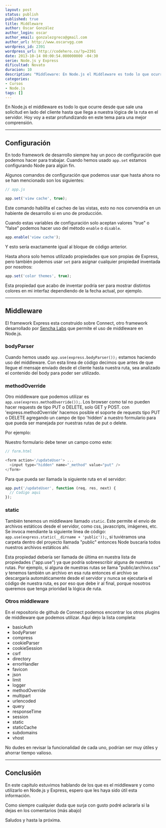 ```yaml
---
layout: post
status: publish
published: true
title: Middleware
author: Oscar González
author_login: oscar
author_email: gonzalezgreco@gmail.com
author_url: http://www.oscarvgg.com
wordpress_id: 2391
wordpress_url: http://codehero.co/?p=2391
date: 2013-10-14 00:00:54.000000000 -04:30
serie: Node.js y Express
dificultad: Novato
duracion: 10
description: "Middleware: En Node.js el Middleware es todo lo que ocurre desde que sale una solicitud en lado del cliente hasta que llega a nuestra lógica de la ruta en el servidor"
categories:
- Cursos
- Node.js
tags: []
---
```

<p>En Node.js el middleware es todo lo que ocurre desde que sale una solicitud en lado del cliente hasta que llega a nuestra lógica de la ruta en el servidor. Hoy voy a estar profundizando en este tema para una mejor comprensión.</p>

<hr />

<h2>Configuración</h2>

<p>En todo framework de desarrollo siempre hay un poco de configuración que podemos hacer para trabajar. Cuando hemos usado <code>app.set</code> estamos configurando Node para algún fin.</p>

<p>Algunos comandos de configuración que podemos usar que hasta ahora no se han mencionado son los siguientes:</p>

```javascript
// app.js

app.set('view cache', true);
```

<p>Este comando habilita el cacheo de las vistas, esto no nos convendría en un habiente de desarrollo si en uno de producción.</p>

<p>Cuando estas variables de configuración solo aceptan valores "true" o "false" podemos hacer uso del método <code>enable</code> o <code>disable</code>.</p>

```javascript
app.enable('view cache');
```

<p>Y esto sería exactamente igual al bloque de código anterior.</p>

<p>Hasta ahora solo hemos utilizado propiedades que son propias de Express, pero también podemos usar <code>set</code> para asignar cualquier propiedad inventada por nosotros:</p>

```javascript
app.set('color themes', true);
```

<p>Esta propiedad que acabo de inventar podría ser para mostrar distintos colores en mi interfaz dependiendo de la fecha actual, por ejemplo.</p>

<hr />

<h2>Middleware</h2>

<p>El framework Express esta construido sobre Connect, otro framework desarrollado por <a href="www.senchalabs.org">Sencha Labs</a> que permite el uso de middleware en Node.js.</p>

<h3>bodyParser</h3>

<p>Cuando hemos usado <code>app.use(express.bodyParser());</code> estamos haciendo uso del middleware. Con esta linea de código decimos que antes de que llegue el mensaje enviado desde el cliente hasta nuestra ruta, sea analizado el contenido del body para poder ser utilizado.</p>

<h3>methodOverride</h3>

<p>Otro middleware que podemos utilizar es <code>app.use(express.methodOverride());</code>. Los browser como tal no pueden hacer requests de tipo PUT o DELETE, solo GET y POST. con 'express.methodOverride' hacemos posible el soporte de requests tipo PUT o DELETE agregando un campo de tipo 'hidden' a nuestro formulario para que pueda ser manejada por nuestras rutas de put o delete.</p>

<p>Por ejemplo:</p>

<p>Nuestro formulario debe tener un campo como este:</p>

```javascript
// form.html

<form action='/updateUser'> ...
  <input type="hidden" name="_method" value="put" />
</form>
```

<p>Para que pueda ser llamada la siguiente ruta en el servidor:</p>

```javascript
app.put('/updateUser', function (req, res, next) {
  // Codigo aqui
});
```

<h3>static</h3>

<p>También tenemos un middleware llamado <code>static</code>. Este permite el envío de archivos estáticos desde el servidor, como css, javascripts, imágenes, etc. Se invoca mendiante la siguiente linea de código: <code>app.use(express.static(__dirname + 'public'));</code>, si tuviéramos una carpeta dentro del proyecto llamada "public" entonces Node buscaría todos nuestros archivos estáticos ahí.</p>

<p>Esta propiedad debería ser llamada de última en nuestra lista de propiedades ("app.use") ya que podría sobreescribir alguna de nuestras rutas. Por ejemplo, si alguna de nuestras rutas se llama "public/archivo.css" y tenemos también un archivo en esa ruta entonces el archivo se descargaría automáticamente desde el servidor y nunca se ejecutaría el código de nuestra ruta, es por eso que debe ir al final, porque nosotros queremos que tenga prioridad la lógica de ruta.</p>

<h3>Otros middleware</h3>

<p>En el repositorio de github de Connect podemos encontrar los otros plugins de middleware que podemos utilizar. Aquí dejo la lista completa:</p>

<ul>
<li>basicAuth</li>
<li>bodyParser</li>
<li>compress</li>
<li>cookieParser</li>
<li>cookieSession</li>
<li>csrf</li>
<li>directory</li>
<li>errorHandler</li>
<li>favicon</li>
<li>json</li>
<li>limit</li>
<li>logger</li>
<li>methodOverride</li>
<li>multipart</li>
<li>urlencoded</li>
<li>query</li>
<li>responseTime</li>
<li>session</li>
<li>static</li>
<li>staticCache</li>
<li>subdomains</li>
<li>vhost</li>
</ul>

<p>No dudes en revisar la funcionalidad de cada uno, podrían ser muy útiles y ahorrar tiempo valioso.</p>

<hr />

<h2>Conclusión</h2>

<p>En este capitulo estuvimos hablando de los que es el middleware y como utilizarlo en Node.js y Express, espero que les haya sido útil esta información.</p>

<p>Como siempre cualquier duda que surja con gusto podré aclararla si la dejas en los comentarios (más abajo)</p>

<p>Saludos y hasta la próxima.</p>
